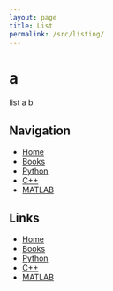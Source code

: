 ```yaml
---
layout: page
title: List
permalink: /src/listing/
---
```


# a  <!-- Corrected Header -->
list 
a 
b

## Navigation
- [Home](../index.html)
- [Books](books/list_books.html)
- [Python](python/list_py.html)
- [C++](cpp/list_cpp.html)
- [MATLAB](MATLAB/list_MATLAB.html)

## Links 

- [Home](../index.html)
- [Books](books/list_books.html)
- [Python](python/list_py.html)
- [C++](cpp/list_cpp.html)
- [MATLAB](MATLAB/list_MATLAB.html)
